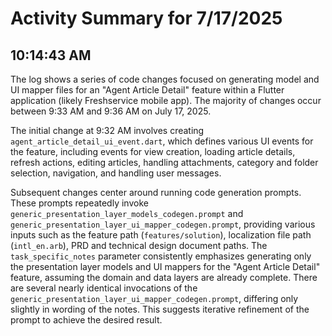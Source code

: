 # Activity Summary for 7/17/2025

## 10:14:43 AM
The log shows a series of code changes focused on generating model and UI mapper files for an "Agent Article Detail" feature within a Flutter application (likely Freshservice mobile app).  The majority of changes occur between 9:33 AM and 9:36 AM on July 17, 2025.

The initial change at 9:32 AM involves creating `agent_article_detail_ui_event.dart`, which defines various UI events for the feature, including events for view creation, loading article details, refresh actions, editing articles, handling attachments, category and folder selection, navigation, and handling user messages.

Subsequent changes center around running code generation prompts.  These prompts repeatedly invoke `generic_presentation_layer_models_codegen.prompt` and `generic_presentation_layer_ui_mapper_codegen.prompt`,  providing various inputs such as the feature path (`features/solution`), localization file path (`intl_en.arb`), PRD and technical design document paths.  The `task_specific_notes` parameter consistently emphasizes generating only the presentation layer models and UI mappers for the "Agent Article Detail" feature, assuming the domain and data layers are already complete.  There are several nearly identical invocations of the  `generic_presentation_layer_ui_mapper_codegen.prompt`, differing only slightly in wording of the notes. This suggests iterative refinement of the prompt to achieve the desired result.
